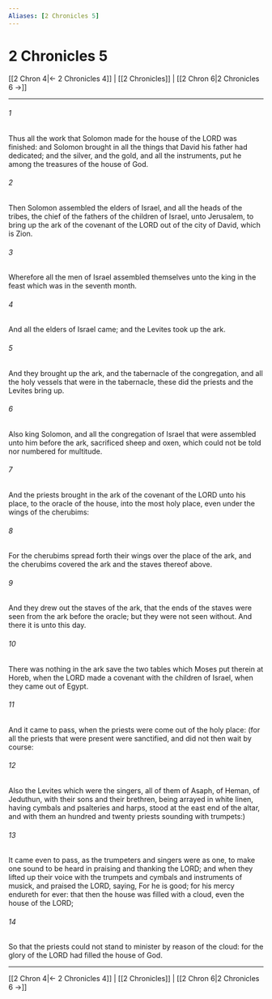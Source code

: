 ```yaml
---
Aliases: [2 Chronicles 5]
---
```

# 2 Chronicles 5

[[2 Chron 4|← 2 Chronicles 4]] | [[2 Chronicles]] | [[2 Chron 6|2 Chronicles 6 →]]
***



###### 1 
Thus all the work that Solomon made for the house of the LORD was finished: and Solomon brought in all the things that David his father had dedicated; and the silver, and the gold, and all the instruments, put he among the treasures of the house of God. 

###### 2 
Then Solomon assembled the elders of Israel, and all the heads of the tribes, the chief of the fathers of the children of Israel, unto Jerusalem, to bring up the ark of the covenant of the LORD out of the city of David, which is Zion. 

###### 3 
Wherefore all the men of Israel assembled themselves unto the king in the feast which was in the seventh month. 

###### 4 
And all the elders of Israel came; and the Levites took up the ark. 

###### 5 
And they brought up the ark, and the tabernacle of the congregation, and all the holy vessels that were in the tabernacle, these did the priests and the Levites bring up. 

###### 6 
Also king Solomon, and all the congregation of Israel that were assembled unto him before the ark, sacrificed sheep and oxen, which could not be told nor numbered for multitude. 

###### 7 
And the priests brought in the ark of the covenant of the LORD unto his place, to the oracle of the house, into the most holy place, even under the wings of the cherubims: 

###### 8 
For the cherubims spread forth their wings over the place of the ark, and the cherubims covered the ark and the staves thereof above. 

###### 9 
And they drew out the staves of the ark, that the ends of the staves were seen from the ark before the oracle; but they were not seen without. And there it is unto this day. 

###### 10 
There was nothing in the ark save the two tables which Moses put therein at Horeb, when the LORD made a covenant with the children of Israel, when they came out of Egypt. 

###### 11 
And it came to pass, when the priests were come out of the holy place: (for all the priests that were present were sanctified, and did not then wait by course: 

###### 12 
Also the Levites which were the singers, all of them of Asaph, of Heman, of Jeduthun, with their sons and their brethren, being arrayed in white linen, having cymbals and psalteries and harps, stood at the east end of the altar, and with them an hundred and twenty priests sounding with trumpets:) 

###### 13 
It came even to pass, as the trumpeters and singers were as one, to make one sound to be heard in praising and thanking the LORD; and when they lifted up their voice with the trumpets and cymbals and instruments of musick, and praised the LORD, saying, For he is good; for his mercy endureth for ever: that then the house was filled with a cloud, even the house of the LORD; 

###### 14 
So that the priests could not stand to minister by reason of the cloud: for the glory of the LORD had filled the house of God.

***
[[2 Chron 4|← 2 Chronicles 4]] | [[2 Chronicles]] | [[2 Chron 6|2 Chronicles 6 →]]
